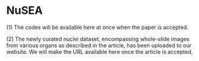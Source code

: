 # NuSEA
(1) The codes will be available here at once when the paper is accepted.

(2) The newly curated nuclei dataset, encompassing whole-slide images from various organs as described in the article, has been uploaded to our website. We will make the URL available here once the article is accepted.
